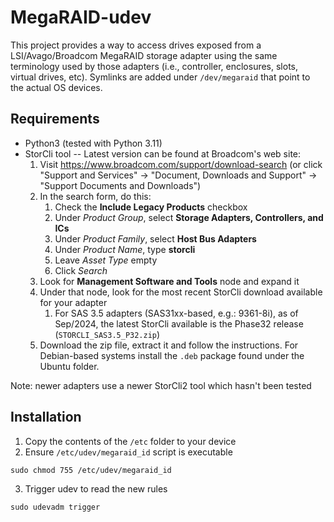 # MegaRAID-udev

This project provides a way to access drives exposed from a LSI/Avago/Broadcom
MegaRAID storage adapter using the same terminology used by those adapters
(i.e., controller, enclosures, slots, virtual drives, etc). Symlinks are added
under `/dev/megaraid` that point to the actual OS devices.

## Requirements

* Python3 (tested with Python 3.11)
* StorCli tool -- Latest version can be found at Broadcom's web site:
  1. Visit https://www.broadcom.com/support/download-search
     (or click "Support and Services" -> "Document, Downloads and Support" ->
     "Support Documents and Downloads")
  2. In the search form, do this:
     1. Check the **Include Legacy Products** checkbox
     2. Under *Product Group*, select **Storage Adapters, Controllers, and ICs**
     3. Under *Product Family*, select **Host Bus Adapters**
     4. Under *Product Name*, type **storcli**
     5. Leave *Asset Type* empty
     6. Click *Search*
  3. Look for **Management Software and Tools** node and expand it
  4. Under that node, look for the most recent StorCli download available for
  your adapter
     1. For SAS 3.5 adapters (SAS31xx-based, e.g.: 9361-8i), as of Sep/2024, the
     latest StorCli available is the Phase32 release (`STORCLI_SAS3.5_P32.zip`)
  5. Download the zip file, extract it and follow the instructions. For
  Debian-based systems install the `.deb` package found under the Ubuntu folder.

Note: newer adapters use a newer StorCli2 tool which hasn't been tested

## Installation

1. Copy the contents of the `/etc` folder to your device
2. Ensure `/etc/udev/megaraid_id` script is executable

```shell
sudo chmod 755 /etc/udev/megaraid_id
```

3. Trigger udev to read the new rules

```shell
sudo udevadm trigger
```
